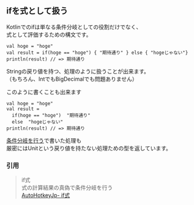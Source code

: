 ## ifを式として扱う


Kotlinでのifは単なる条件分岐としての役割だけでなく、   
式として評価するための構文です。


    val hoge = "hoge"
    val result = if(hoge == "hoge") { "期待通り" } else { "hogeじゃない"}
    println(result) // => 期待通り

   
   
Stringの戻り値を持つ、処理のように扱うことが出来ます。   
（もちろん、IntでもBigDecimalでも問題ありません）
   
   
   
このように書くことも出来ます
   
   
   
   

    val hoge = "hoge"
    val result = 
      if(hoge == "hoge")  "期待通り" 
      else  "hogeじゃない"
    println(result) // => 期待通り
   
   
   
   
[条件分岐を行う](../if-statement)で書いた処理も   
厳密にはUnitという戻り値を持たない処理ための型を返しています。
  
   
### 引用  
  
   
   
    
> if式   
> 式の計算結果の真偽で条件分岐を行う   
[AutoHotkeyJp- if式](https://sites.google.com/site/autohotkeyjp/reference/commands/IfExpression)
   
   
